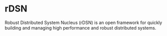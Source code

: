 # rDSN
Robust Distributed System Nucleus (rDSN) is an open framework for quickly building and managing high performance and robust distributed systems.

